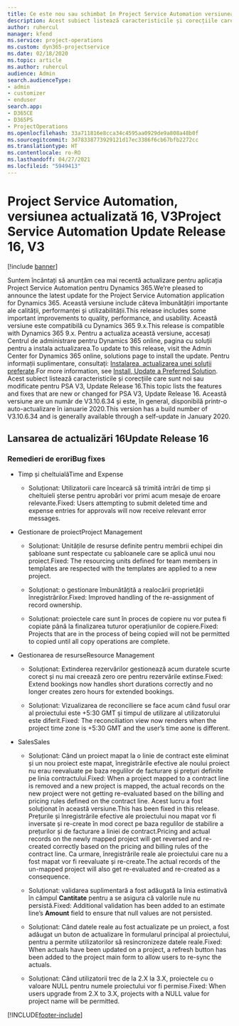 ```yaml
---
title: Ce este nou sau schimbat în Project Service Automation versiunea actualizată 16, V3
description: Acest subiect listează caracteristicile și corecțiile care sunt disponibile în Project Service Automation V3, versiunea actualizată 16, V3.
author: ruhercul
manager: kfend
ms.service: project-operations
ms.custom: dyn365-projectservice
ms.date: 02/18/2020
ms.topic: article
ms.author: ruhercul
audience: Admin
search.audienceType:
- admin
- customizer
- enduser
search.app:
- D365CE
- D365PS
- ProjectOperations
ms.openlocfilehash: 33a711816e8cca34c4595aa0929de9a808a48b0f
ms.sourcegitcommit: 3d78338773929121d17ec3386f6cb67bfb2272cc
ms.translationtype: HT
ms.contentlocale: ro-RO
ms.lasthandoff: 04/27/2021
ms.locfileid: "5949413"
---
```

# <a name="project-service-automation-update-release-16-v3"></a><span data-ttu-id="93dcd-103">Project Service Automation, versiunea actualizată 16, V3</span><span class="sxs-lookup"><span data-stu-id="93dcd-103">Project Service Automation Update Release 16, V3</span></span>

[!include [banner](../includes/psa-now-project-operations.md)]

<span data-ttu-id="93dcd-104">Suntem încântați să anunțăm cea mai recentă actualizare pentru aplicația Project Service Automation pentru Dynamics 365.</span><span class="sxs-lookup"><span data-stu-id="93dcd-104">We’re pleased to announce the latest update for the Project Service Automation application for Dynamics 365.</span></span> <span data-ttu-id="93dcd-105">Această versiune include câteva îmbunătățiri importante ale calității, performanței și utilizabilității.</span><span class="sxs-lookup"><span data-stu-id="93dcd-105">This release includes some important improvements to quality, performance, and usability.</span></span>  <span data-ttu-id="93dcd-106">Această versiune este compatibilă cu Dynamics 365 9.x.</span><span class="sxs-lookup"><span data-stu-id="93dcd-106">This release is compatible with Dynamics 365 9.x.</span></span> <span data-ttu-id="93dcd-107">Pentru a actualiza această versiune, accesați Centrul de administrare pentru Dynamics 365 online, pagina cu soluții pentru a instala actualizarea.</span><span class="sxs-lookup"><span data-stu-id="93dcd-107">To update to this release, visit the Admin Center for Dynamics 365 online, solutions page to install the update.</span></span> <span data-ttu-id="93dcd-108">Pentru informații suplimentare, consultați: [Instalarea, actualizarea unei soluții preferate](/dynamics365/project-service/upgrade-psa-home-page).</span><span class="sxs-lookup"><span data-stu-id="93dcd-108">For more information, see [Install, Update a Preferred Solution](/dynamics365/project-service/upgrade-psa-home-page).</span></span>
<span data-ttu-id="93dcd-109">Acest subiect listează caracteristicile și corecțiile care sunt noi sau modificate pentru PSA V3, Update Release 16.</span><span class="sxs-lookup"><span data-stu-id="93dcd-109">This topic lists the features and fixes that are new or changed for PSA V3, Update Release 16.</span></span> <span data-ttu-id="93dcd-110">Această versiune are un număr de V3.10.6.34 și este, în general, disponibilă printr-o auto-actualizare în ianuarie 2020.</span><span class="sxs-lookup"><span data-stu-id="93dcd-110">This version has a build number of V3.10.6.34 and is generally available through a self-update in January 2020.</span></span>


## <a name="update-release-16"></a><span data-ttu-id="93dcd-111">Lansarea de actualizări 16</span><span class="sxs-lookup"><span data-stu-id="93dcd-111">Update Release 16</span></span>

### <a name="bug-fixes"></a><span data-ttu-id="93dcd-112">Remedieri de erori</span><span class="sxs-lookup"><span data-stu-id="93dcd-112">Bug fixes</span></span>

-   <span data-ttu-id="93dcd-113">Timp și cheltuială</span><span class="sxs-lookup"><span data-stu-id="93dcd-113">Time and Expense</span></span>

    -   <span data-ttu-id="93dcd-114">Soluționat: Utilizatorii care încearcă să trimită intrări de timp și cheltuieli șterse pentru aprobări vor primi acum mesaje de eroare relevante.</span><span class="sxs-lookup"><span data-stu-id="93dcd-114">Fixed: Users attempting to submit deleted time and expense entries for approvals will now receive relevant error messages.</span></span>

-   <span data-ttu-id="93dcd-115">Gestionare de proiect</span><span class="sxs-lookup"><span data-stu-id="93dcd-115">Project Management</span></span>

    -   <span data-ttu-id="93dcd-116">Soluționat: Unitățile de resurse definite pentru membrii echipei din șabloane sunt respectate cu șabloanele care se aplică unui nou proiect.</span><span class="sxs-lookup"><span data-stu-id="93dcd-116">Fixed: The resourcing units defined for team members in templates are respected with the templates are applied to a new project.</span></span>

    -   <span data-ttu-id="93dcd-117">Soluționat: o gestionare îmbunătățită a realocării proprietății înregistrărilor.</span><span class="sxs-lookup"><span data-stu-id="93dcd-117">Fixed: Improved handling of the re-assignment of record ownership.</span></span>

    -   <span data-ttu-id="93dcd-118">Soluționat: proiectele care sunt în proces de copiere nu vor putea fi copiate până la finalizarea tuturor operațiunilor de copiere.</span><span class="sxs-lookup"><span data-stu-id="93dcd-118">Fixed: Projects that are in the process of being copied will not be permitted to copied until all copy operations are complete.</span></span>

-   <span data-ttu-id="93dcd-119">Gestionarea de resurse</span><span class="sxs-lookup"><span data-stu-id="93dcd-119">Resource Management</span></span>

    -   <span data-ttu-id="93dcd-120">Soluționat: Extinderea rezervărilor gestionează acum duratele scurte corect și nu mai creează zero ore pentru rezervările extinse.</span><span class="sxs-lookup"><span data-stu-id="93dcd-120">Fixed: Extend bookings now handles short durations correctly and no longer creates zero hours for extended bookings.</span></span>

    -   <span data-ttu-id="93dcd-121">Soluționat: Vizualizarea de reconciliere se face acum când fusul orar al proiectului este +5:30 GMT și timpul de utilizare al utilizatorului este diferit.</span><span class="sxs-lookup"><span data-stu-id="93dcd-121">Fixed: The reconciliation view now renders when the project time zone is +5:30 GMT and the user’s time aone is different.</span></span>

-   <span data-ttu-id="93dcd-122">Sales</span><span class="sxs-lookup"><span data-stu-id="93dcd-122">Sales</span></span>

    -   <span data-ttu-id="93dcd-123">Soluționat: Când un proiect mapat la o linie de contract este eliminat și un nou proiect este mapat, înregistrările efective ale noului proiect nu erau reevaluate pe baza regulilor de facturare și prețuri definite pe linia contractului.</span><span class="sxs-lookup"><span data-stu-id="93dcd-123">Fixed: When a project mapped to a contract line is removed and a new project is mapped, the actual records on the new project were not getting re-evaluated based on the billing and pricing rules defined on the contract line.</span></span> <span data-ttu-id="93dcd-124">Acest lucru a fost soluționat în această versiune.</span><span class="sxs-lookup"><span data-stu-id="93dcd-124">This has been fixed in this release.</span></span> <span data-ttu-id="93dcd-125">Prețurile și înregistrările efective ale proiectului nou mapat vor fi inversate și re-create în mod corect pe baza regulilor de stabilire a prețurilor și de facturare a liniei de contract.</span><span class="sxs-lookup"><span data-stu-id="93dcd-125">Pricing and actual records on the newly mapped project will get reversed and re-created correctly based on the pricing and billing rules of the contract line.</span></span> <span data-ttu-id="93dcd-126">Ca urmare, înregistrările reale ale proiectului care nu a fost mapat vor fi reevaluate și re-create.</span><span class="sxs-lookup"><span data-stu-id="93dcd-126">The actual records of the un-mapped project will also get re-evaluated and re-created as a consequence.</span></span>

    -   <span data-ttu-id="93dcd-127">Soluționat: validarea suplimentară a fost adăugată la linia estimativă în câmpul **Cantitate** pentru a se asigura că valorile nule nu persistă.</span><span class="sxs-lookup"><span data-stu-id="93dcd-127">Fixed: Additional validation has been added to an estimate line’s **Amount** field to ensure that null values are not persisted.</span></span>

    -   <span data-ttu-id="93dcd-128">Soluționat: Când datele reale au fost actualizate pe un proiect, a fost adăugat un buton de actualizare în formularul principal al proiectului, pentru a permite utilizatorilor să resincronizeze datele reale.</span><span class="sxs-lookup"><span data-stu-id="93dcd-128">Fixed: When actuals have been updated on a project, a refresh button has been added to the project main form to allow users to re-sync the actuals.</span></span>

    -   <span data-ttu-id="93dcd-129">Soluționat: Când utilizatorii trec de la 2.X la 3.X, proiectele cu o valoare NULL pentru numele proiectului vor fi permise.</span><span class="sxs-lookup"><span data-stu-id="93dcd-129">Fixed: When users upgrade from 2.X to 3.X, projects with a NULL value for project name will be permitted.</span></span>



[!INCLUDE[footer-include](../includes/footer-banner.md)]